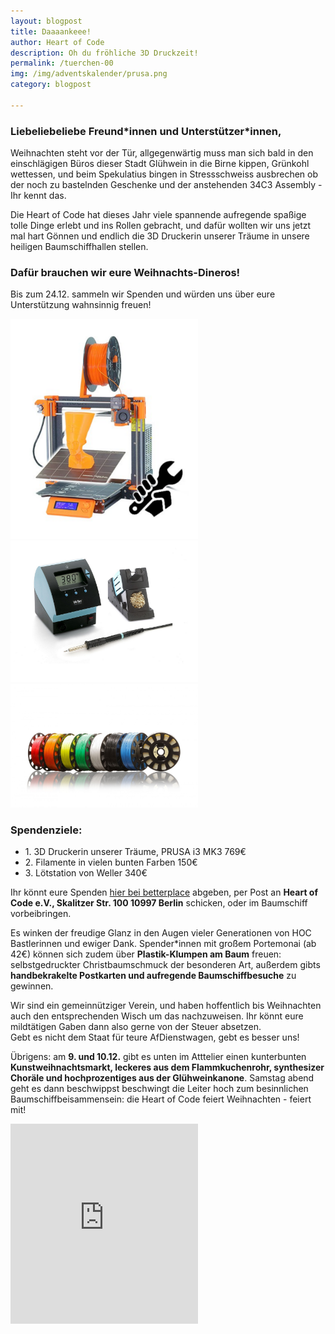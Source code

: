 ```yaml
---
layout: blogpost
title: Daaaankeee!
author: Heart of Code
description: Oh du fröhliche 3D Druckzeit!
permalink: /tuerchen-00
img: /img/adventskalender/prusa.png
category: blogpost

---
```


### Liebeliebeliebe Freund\*innen und Unterstützer\*innen,

Weihnachten steht vor der Tür, allgegenwärtig muss man sich bald in den einschlägigen Büros dieser Stadt Glühwein in die Birne kippen, Grünkohl wettessen, und beim Spekulatius bingen in Stressschweiss ausbrechen ob der noch zu bastelnden Geschenke und der anstehenden 34C3 Assembly - Ihr kennt das.

Die Heart of Code hat dieses Jahr viele spannende aufregende spaßige tolle Dinge erlebt und ins Rollen gebracht, und dafür wollten wir uns jetzt mal hart Gönnen und endlich die 3D Druckerin unserer Träume in unsere heiligen Baumschiffhallen stellen.

### Dafür brauchen wir eure Weihnachts-Dineros!

Bis zum 24.12. sammeln wir Spenden und würden uns über eure Unterstützung wahnsinnig freuen!

<img src="/img/adventskalender/prusa.png" width="300" alt="3d drucker">
<img src="/img/adventskalender/weller.png" width="300" alt="lötstation">
<img src="/img/adventskalender/filament.png" width="300" alt="filament">

### Spendenziele:

<ul>
  <li>1. 3D Druckerin unserer Träume, PRUSA i3 MK3 769€</li>
  <li>2. Filamente in vielen bunten Farben 150€</li>
  <li>3. Lötstation von Weller 340€</li>
</ul>

Ihr könnt eure Spenden [hier bei betterplace](https://www.betterplace.org/de/projects/58907-merry-drucking-adventskalender-der-heart-of-code-e-v) abgeben, per Post an **Heart of Code e.V., Skalitzer Str. 100 10997 Berlin** schicken, oder im Baumschiff vorbeibringen.

Es winken der freudige Glanz in den Augen vieler Generationen von HOC Bastlerinnen und ewiger Dank. Spender\*innen mit großem Portemonai (ab 42€) können sich zudem über **Plastik-Klumpen am Baum** freuen: selbstgedruckter Christbaumschmuck der besonderen Art, außerdem gibts **handbekrakelte Postkarten und aufregende Baumschiffbesuche** zu gewinnen.

Wir sind ein gemeinnütziger Verein, und haben hoffentlich bis Weihnachten auch den entsprechenden Wisch um das  nachzuweisen. Ihr könnt eure mildtätigen Gaben dann also gerne von der Steuer absetzen. <br> Gebt es nicht dem Staat für teure AfDienstwagen, gebt es besser uns!

Übrigens: am **9. und 10.12.** gibt es unten im Atttelier einen kunterbunten **Kunstweihnachtsmarkt, leckeres aus dem Flammkuchenrohr, synthesizer Choräle und hochprozentiges aus der Glühweinkanone**. Samstag abend geht es dann beschwippst beschwingt die Leiter hoch zum besinnlichen Baumschiffbeisammensein: die Heart of Code feiert Weihnachten - feiert mit!
<br>
<iframe frameborder="0" marginheight="0" marginwidth="0" src="https://www.betterplace-widget.org/projects/58907?l=de" height="320">Informieren und spenden: <a href='https://www.betterplace.org/de/projects/58907-merry-drucking-adventskalender-der-heart-of-code-e-v' target='_blank'>„Merry Drucking - Adventskalender der Heart of Code e.V.“</a> auf betterplace.org öffnen.</iframe>
<br>
